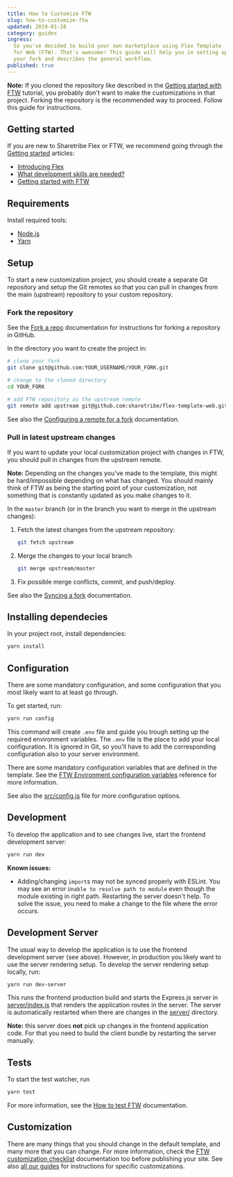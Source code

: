 ```yaml
---
title: How to Customize FTW
slug: how-to-customize-ftw
updated: 2019-01-28
category: guides
ingress:
  So you've decided to build your own marketplace using Flex Template
  for Web (FTW). That's awesome! This guide will help you in setting up
  your fork and describes the general workflow.
published: true
---
```


**Note:** If you cloned the repository like described in the
[Getting started with FTW](/tutorials/getting-started-with-ftw/)
tutorial, you probably don't want to make the customizations in that
project. Forking the repository is the recommended way to proceed.
Follow this guide for instructions.

## Getting started

If you are new to Sharetribe Flex or FTW, we recommend going through the
[Getting started](/background/getting-started/) articles:

- [Introducing Flex](/background/introducing-flex/)
- [What development skills are needed?](/background/development-skills/)
- [Getting started with FTW](/tutorials/getting-started-with-ftw/)

## Requirements

Install required tools:

- [Node.js](https://nodejs.org/)
- [Yarn](https://yarnpkg.com/)

## Setup

To start a new customization project, you should create a separate Git
repository and setup the Git remotes so that you can pull in changes
from the main (upstream) repository to your custom repository.

### Fork the repository

See the [Fork a repo](https://help.github.com/en/articles/fork-a-repo)
documentation for instructions for forking a repository in GitHub.

In the directory you want to create the project in:

```bash
# clone your fork
git clone git@github.com:YOUR_USERNAME/YOUR_FORK.git

# change to the cloned directory
cd YOUR_FORK

# add FTW repository as the upstream remote
git remote add upstream git@github.com:sharetribe/flex-template-web.git
```

See also the
[Configuring a remote for a fork](https://help.github.com/en/articles/configuring-a-remote-for-a-fork)
documentation.

### Pull in latest upstream changes

If you want to update your local customization project with changes in
FTW, you should pull in changes from the upstream remote.

**Note:** Depending on the changes you've made to the template, this
might be hard/impossible depending on what has changed. You should
mainly think of FTW as being the starting point of your customization,
not something that is constantly updated as you make changes to it.

In the `master` branch (or in the branch you want to merge in the
upstream changes):

1.  Fetch the latest changes from the upstream repository:

    ```bash
    git fetch upstream
    ```

1.  Merge the changes to your local branch

    ```bash
    git merge upstream/master
    ```

1.  Fix possible merge conflicts, commit, and push/deploy.

See also the
[Syncing a fork](https://help.github.com/en/articles/syncing-a-fork)
documentation.

## Installing dependecies

In your project root, install dependencies:

```bash
yarn install
```

## Configuration

There are some mandatory configuration, and some configuration that you
most likely want to at least go through.

To get started, run:

```bash
yarn run config
```

This command will create `.env` file and guide you trough setting up the
required environment variables. The `.env` file is the place to add your
local configuration. It is ignored in Git, so you'll have to add the
corresponding configuration also to your server environment.

There are some mandatory configuration variables that are defined in the
template. See the
[FTW Environment configuration variables](/references/ftw-env/)
reference for more information.

See also the
[src/config.js](https://github.com/sharetribe/flex-template-web/blob/master/src/config.js)
file for more configuration options.

## Development

To develop the application and to see changes live, start the frontend
development server:

```bash
yarn run dev
```

**Known issues:**

- Adding/changing `import`s may not be synced properly with ESLint. You
  may see an error `Unable to resolve path to module` even though the
  module existing in right path. Restarting the server doesn't help. To
  solve the issue, you need to make a change to the file where the error
  occurs.

## Development Server

The usual way to develop the application is to use the frontend
development server (see above). However, in production you likely want
to use the server rendering setup. To develop the server rendering setup
locally, run:

```bash
yarn run dev-server
```

This runs the frontend production build and starts the Express.js server
in
[server/index.js](https://github.com/sharetribe/flex-template-web/blob/master/server/index.js)
that renders the application routes in the server. The server is
automatically restarted when there are changes in the
[server/](https://github.com/sharetribe/flex-template-web/tree/master/server)
directory.

**Note:** this server does **not** pick up changes in the frontend
application code. For that you need to build the client bundle by
restarting the server manually.

## Tests

To start the test watcher, run

```bash
yarn test
```

For more information, see the
[How to test FTW](/guides/how-to-test-ftw/) documentation.

## Customization

There are many things that you should change in the default template,
and many more that you can change. For more information, check the
[FTW customization checklist](/guides/ftw-customization-checklist/)
documentation too before publishing your site. See also
[all our guides](/guides/) for instructions for specific customizations.
